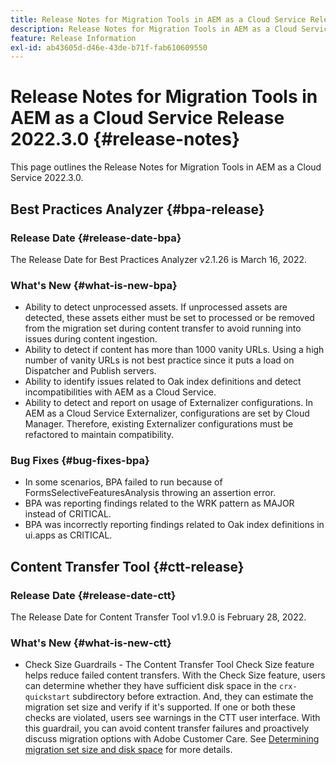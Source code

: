 ```yaml
---
title: Release Notes for Migration Tools in AEM as a Cloud Service Release 2022.3.0
description: Release Notes for Migration Tools in AEM as a Cloud Service Release 2022.3.0
feature: Release Information
exl-id: ab43605d-d46e-43de-b71f-fab610609550
---
```

# Release Notes for Migration Tools in AEM as a Cloud Service Release 2022.3.0 {#release-notes}

This page outlines the Release Notes for Migration Tools in AEM as a Cloud Service 2022.3.0.

## Best Practices Analyzer {#bpa-release}

### Release Date {#release-date-bpa}

The Release Date for Best Practices Analyzer v2.1.26 is March 16, 2022.

### What's New {#what-is-new-bpa}

* Ability to detect unprocessed assets. If unprocessed assets are detected, these assets either must be set to processed or be removed from the migration set during content transfer to avoid running into issues during content ingestion.
* Ability to detect if content has more than 1000 vanity URLs. Using a high number of vanity URLs is not best practice since it puts a load on Dispatcher and Publish servers.
* Ability to identify issues related to Oak index definitions and detect incompatibilities with AEM as a Cloud Service.
* Ability to detect and report on usage of Externalizer configurations. In AEM as a Cloud Service Externalizer, configurations are set by Cloud Manager. Therefore, existing Externalizer configurations must be refactored to maintain compatibility.

### Bug Fixes {#bug-fixes-bpa}

* In some scenarios, BPA failed to run because of FormsSelectiveFeaturesAnalysis throwing an assertion error.
* BPA was reporting findings related to the WRK pattern as MAJOR instead of CRITICAL.
* BPA was incorrectly reporting findings related to Oak index definitions in ui.apps as CRITICAL.

## Content Transfer Tool {#ctt-release}

### Release Date {#release-date-ctt}

The Release Date for Content Transfer Tool v1.9.0 is February 28, 2022.

### What's New {#what-is-new-ctt}

* Check Size Guardrails - The Content Transfer Tool Check Size feature helps reduce failed content transfers. With the Check Size feature, users can determine whether they have sufficient disk space in the `crx-quickstart` subdirectory before extraction. And, they can estimate the migration set size and verify if it's supported. If one or both these checks are violated, users see warnings in the CTT user interface. With this guardrail, you can avoid content transfer failures and proactively discuss migration options with Adobe Customer Care. See [Determining migration set size and disk space](https://experienceleague.adobe.com/docs/experience-manager-cloud-service/content/migration-journey/cloud-migration/content-transfer-tool/getting-started-content-transfer-tool.html?lang=en#migration-set-size) for more details.

